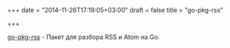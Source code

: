+++
date = "2014-11-26T17:19:05+03:00"
draft = false
title = "go-pkg-rss"

+++

<p><a href="https://github.com/jteeuwen/go-pkg-rss">go-pkg-rss</a>&nbsp;- Пакет для разбора RSS и Atom на Go.</p>

